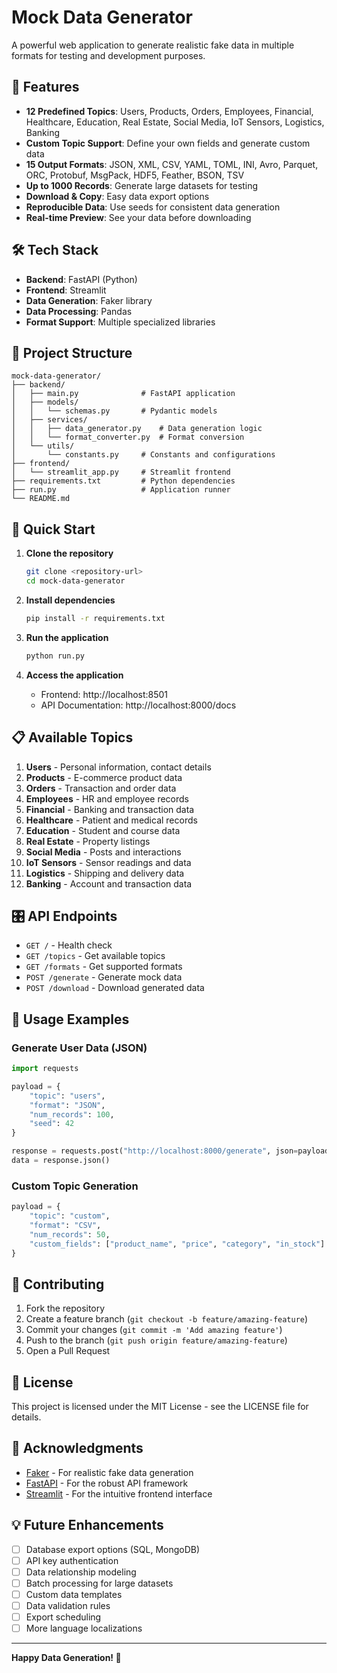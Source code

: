 # Mock Data Generator

A powerful web application to generate realistic fake data in multiple formats for testing and development purposes.

## 🚀 Features

- **12 Predefined Topics**: Users, Products, Orders, Employees, Financial, Healthcare, Education, Real Estate, Social Media, IoT Sensors, Logistics, Banking
- **Custom Topic Support**: Define your own fields and generate custom data
- **15 Output Formats**: JSON, XML, CSV, YAML, TOML, INI, Avro, Parquet, ORC, Protobuf, MsgPack, HDF5, Feather, BSON, TSV
- **Up to 1000 Records**: Generate large datasets for testing
- **Download & Copy**: Easy data export options
- **Reproducible Data**: Use seeds for consistent data generation
- **Real-time Preview**: See your data before downloading

## 🛠️ Tech Stack

- **Backend**: FastAPI (Python)
- **Frontend**: Streamlit
- **Data Generation**: Faker library
- **Data Processing**: Pandas
- **Format Support**: Multiple specialized libraries

## 📁 Project Structure

```
mock-data-generator/
├── backend/
│   ├── main.py              # FastAPI application
│   ├── models/
│   │   └── schemas.py       # Pydantic models
│   ├── services/
│   │   ├── data_generator.py    # Data generation logic
│   │   └── format_converter.py  # Format conversion
│   └── utils/
│       └── constants.py     # Constants and configurations
├── frontend/
│   └── streamlit_app.py     # Streamlit frontend
├── requirements.txt         # Python dependencies
├── run.py                   # Application runner
└── README.md
```

## 🚀 Quick Start

1. **Clone the repository**
   ```bash
   git clone <repository-url>
   cd mock-data-generator
   ```

2. **Install dependencies**
   ```bash
   pip install -r requirements.txt
   ```

3. **Run the application**
   ```bash
   python run.py
   ```

4. **Access the application**
   - Frontend: http://localhost:8501
   - API Documentation: http://localhost:8000/docs

## 📋 Available Topics

1. **Users** - Personal information, contact details
2. **Products** - E-commerce product data
3. **Orders** - Transaction and order data
4. **Employees** - HR and employee records
5. **Financial** - Banking and transaction data
6. **Healthcare** - Patient and medical records
7. **Education** - Student and course data
8. **Real Estate** - Property listings
9. **Social Media** - Posts and interactions
10. **IoT Sensors** - Sensor readings and data
11. **Logistics** - Shipping and delivery data
12. **Banking** - Account and transaction data

## 🎛️ API Endpoints

- `GET /` - Health check
- `GET /topics` - Get available topics
- `GET /formats` - Get supported formats
- `POST /generate` - Generate mock data
- `POST /download` - Download generated data

## 🔧 Usage Examples

### Generate User Data (JSON)
```python
import requests

payload = {
    "topic": "users",
    "format": "JSON",
    "num_records": 100,
    "seed": 42
}

response = requests.post("http://localhost:8000/generate", json=payload)
data = response.json()
```

### Custom Topic Generation
```python
payload = {
    "topic": "custom",
    "format": "CSV",
    "num_records": 50,
    "custom_fields": ["product_name", "price", "category", "in_stock"]
}
```

## 🤝 Contributing

1. Fork the repository
2. Create a feature branch (`git checkout -b feature/amazing-feature`)
3. Commit your changes (`git commit -m 'Add amazing feature'`)
4. Push to the branch (`git push origin feature/amazing-feature`)
5. Open a Pull Request

## 📄 License

This project is licensed under the MIT License - see the LICENSE file for details.

## 🙏 Acknowledgments

- [Faker](https://faker.readthedocs.io/) - For realistic fake data generation
- [FastAPI](https://fastapi.tiangolo.com/) - For the robust API framework
- [Streamlit](https://streamlit.io/) - For the intuitive frontend interface

## 💡 Future Enhancements

- [ ] Database export options (SQL, MongoDB)
- [ ] API key authentication
- [ ] Data relationship modeling
- [ ] Batch processing for large datasets
- [ ] Custom data templates
- [ ] Data validation rules
- [ ] Export scheduling
- [ ] More language localizations

---

**Happy Data Generation! 🎲**